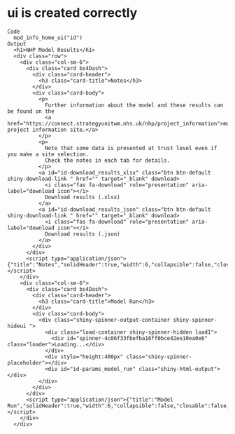 # ui is created correctly

    Code
      mod_info_home_ui("id")
    Output
      <h1>NHP Model Results</h1>
      <div class="row">
        <div class="col-sm-6">
          <div class="card bs4Dash">
            <div class="card-header">
              <h3 class="card-title">Notes</h3>
            </div>
            <div class="card-body">
              <p>
                Further information about the model and these results can be found on the
                <a href="https://connect.strategyunitwm.nhs.uk/nhp/project_information">model project information site.</a>
              </p>
              <p>
                Note that some data is presented at trust level even if you make a site selection.
                Check the notes in each tab for details.
              </p>
              <a id="id-download_results_xlsx" class="btn btn-default shiny-download-link " href="" target="_blank" download>
                <i class="fas fa-download" role="presentation" aria-label="download icon"></i>
                Download results (.xlsx)
              </a>
              <a id="id-download_results_json" class="btn btn-default shiny-download-link " href="" target="_blank" download>
                <i class="fas fa-download" role="presentation" aria-label="download icon"></i>
                Download results (.json)
              </a>
            </div>
          </div>
          <script type="application/json">{"title":"Notes","solidHeader":true,"width":6,"collapsible":false,"closable":false,"maximizable":false,"gradient":false}</script>
        </div>
        <div class="col-sm-6">
          <div class="card bs4Dash">
            <div class="card-header">
              <h3 class="card-title">Model Run</h3>
            </div>
            <div class="card-body">
              <div class="shiny-spinner-output-container shiny-spinner-hideui ">
                <div class="load-container shiny-spinner-hidden load1">
                  <div id="spinner-4c06f33fbefba16ff0bce42ee10ea0e6" class="loader">Loading...</div>
                </div>
                <div style="height:400px" class="shiny-spinner-placeholder"></div>
                <div id="id-params_model_run" class="shiny-html-output"></div>
              </div>
            </div>
          </div>
          <script type="application/json">{"title":"Model Run","solidHeader":true,"width":6,"collapsible":false,"closable":false,"maximizable":false,"gradient":false}</script>
        </div>
      </div>

